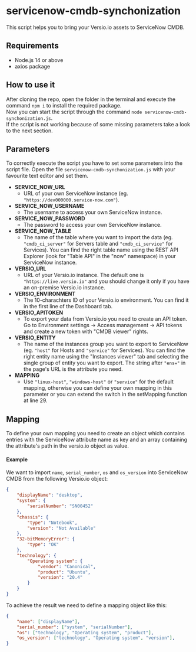 # servicenow-cmdb-synchonization

This script helps you to bring your Versio.io assets to ServiceNow CMDB.

## Requirements

- Node.js 14 or above
- axios package

## How to use it

After cloning the repo, open the folder in the terminal and execute the command `npm i` to install the required package.  
Now you can start the script through the command `node servicenow-cmdb-synchonization.js`.  
If the script is not working because of some missing parameters take a look to the next section.

## Parameters

To correctly execute the script you have to set some parameters into the script file.
Open the file `servicenow-cmdb-synchonization.js` with your favourite text editor and set them.

- **SERVICE_NOW_URL**
  - URL of your own ServiceNow instance (eg. `"https://dev000000.service-now.com"`).
- **SERVICE_NOW_USERNAME**
  - The username to access your own ServiceNow instance.
- **SERVICE_NOW_PASSWORD**
  - The password to access your own ServiceNow instance.
- **SERVICE_NOW_TABLE**
  - The name of the table where you want to import the data (eg. `"cmdb_ci_server"` for Servers table and `"cmdb_ci_service"` for Services). You can find the right table name using the REST API Explorer (look for "Table API" in the "now" namespace) in your ServiceNow instance.
- **VERSIO_URL**
  - URL of your Versio.io instance. The default one is `"https://live.versio.io"` and you should change it only if you have an on-premise Versio.io instance.
- **VERSIO_ENVIRONMENT**
  - The 10-charachters ID of your Versio.io environment. You can find it in the first line of the Dashboard tab.
- **VERSIO_APITOKEN**
  - To export your data from Versio.io you need to create an API token. Go to Environment settings -> Access management -> API tokens and create a new token with "CMDB viewer" rights.
- **VERSIO_ENTITY**
  - The name of the instances group you want to export to ServiceNow (eg. `"host"` for Hosts and `"service"` for Services). You can find the right entity name using the "Instances viewer" tab and selecting the single group of entity you want to export. The string after `"ens="` in the page's URL is the attribute you need.
- **MAPPING**
  - Use `"linux-host"`, `"windows-host"` or `"service"` for the default mapping, otherwise you can define your own mapping in this parameter or you can extend the switch in the setMapping function at line 29.

## Mapping

To define your own mapping you need to create an object which contains entries with the ServiceNow attribute name as key and an array containing the attribute's path in the versio.io object as value.

#### Example
We want to import `name`, `serial_number`, `os` and `os_version` into ServiceNow CMDB from the following Versio.io object:  

```json
{
    "displayName": "desktop",
    "system": {
        "serialNumber": "SN00452"
    },
    "chassis": {
        "type": "Notebook",
        "version": "Not Available"
    },
    "32-bitMemoryError": {
        "type": "OK"
    },
    "technology": {
        "Operating system": {
            "vendor": "Canonical",
            "product": "Ubuntu",
            "version": "20.4"
        }
    }
}
```

To achieve the result we need to define a mapping object like this:  
```json
{
    "name": ["displayName"],
    "serial_number": ["system", "serialNumber"],
    "os": ["technology", "Operating system", "product"],
    "os_version": ["technology", "Operating system", "version"],
}
```
